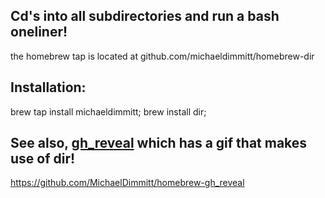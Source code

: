 ## Cd's into all subdirectories and run a bash oneliner!
the homebrew tap is located at github.com/michaeldimmitt/homebrew-dir

## Installation:
brew tap install michaeldimmitt; brew install dir;

## See also, [gh_reveal](https://github.com/MichaelDimmitt/homebrew-gh_reveal) which has a gif that makes use of dir!
https://github.com/MichaelDimmitt/homebrew-gh_reveal

